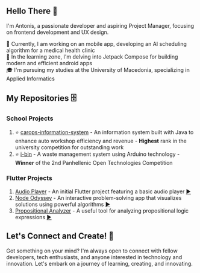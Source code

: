 ## Hello There 👋

I'm Antonis, a passionate developer and aspiring Project Manager, focusing on frontend development and UX design.

🚧 Currently, I am working on an mobile app, developing an AI scheduling algorithm for a medical health clinic<br>
🌱 In the learning zone, I'm delving into Jetpack Compose for building modern and efficient android apps<br>
🎓 I'm pursuing my studies at the University of Macedonia, specializing in Applied Informatics<br>

## My Repositories 🗄️

### School Projects

1. ⭐ [carops-information-system](https://github.com/TonyGnk/CarOpsJavaProject) - An information system built with Java to enhance auto workshop efficiency and revenue - **Highest** rank in the university competition for outstanding work
2. ⭐ [i-bin](https://github.com/TonyGnk/i-bin) - A waste management system using Arduino technology - **Winner** of the 2nd Panhellenic Open Technologies Competition

### Flutter Projects

1. [Audio Player](https://github.com/TonyGnk/Basic-Music-Player-with-Flutter) - An initial Flutter project featuring a basic audio player [▶️](https://tonygnk.github.io/flutter-audio-player/)
2. [Node Odyssey](https://tonygnk.github.io/Node-Odyssey/) - An interactive problem-solving app that visualizes solutions using powerful algorithms [▶️](https://tonygnk.github.io/Node-Odyssey/)
3. [Propositional Analyzer](https://github.com/TonyGnk/propositional_analyzer) - A useful tool for analyzing propositional logic expressions [▶️](https://tonygnk.github.io/propositional_analyzer/)

## Let's Connect and Create! 🚀

Got something on your mind? I'm always open to connect with fellow developers, tech enthusiasts, and anyone interested in technology and innovation. Let's embark on a journey of learning, creating, and innovating.
